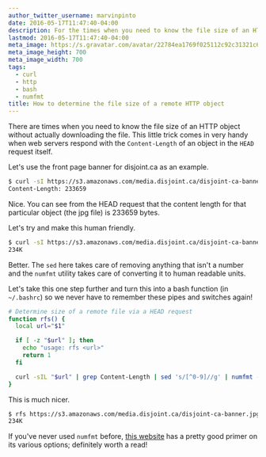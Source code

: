```yaml
---
author_twitter_username: marvinpinto
date: 2016-05-17T11:47:40-04:00
description: For the times when you need to know the file size of an HTTP object without actually downloading the file.
lastmod: 2016-05-17T11:47:40-04:00
meta_image: https://s.gravatar.com/avatar/22784ea1769f025112c92c31321c6bf1?s=700
meta_image_height: 700
meta_image_width: 700
tags:
  - curl
  - http
  - bash
  - numfmt
title: How to determine the file size of a remote HTTP object
---
```


There are times when you need to know the file size of an HTTP object without
actually downloading the file. This little trick comes in very handy when web
servers respond with the `Content-Length` of an object in the `HEAD` request
itself.

Let's use the front page banner for disjoint.ca as an example.

``` bash
$ curl -sI https://s3.amazonaws.com/media.disjoint.ca/disjoint-ca-banner.jpg | grep Content-Length
Content-Length: 233659
```

Nice. You can see from the HEAD request that the content length for that
particular object (the jpg file) is 233659 bytes.

Let's try and make this human friendly.

``` bash
$ curl -sI https://s3.amazonaws.com/media.disjoint.ca/disjoint-ca-banner.jpg | grep Content-Length | sed 's/[^0-9]//g' | numfmt --to=si
234K
```

Better. The `sed` here takes care of removing anything that isn't a number and
the `numfmt` utility takes care of converting it to human readable units.

Let's take this one step further and turn this into a bash function (in
`~/.bashrc`) so we never have to remember these pipes and switches again!

``` bash
# Determine size of a remote file via a HEAD request
function rfs() {
  local url="$1"

  if [ -z "$url" ]; then
    echo "usage: rfs <url>"
    return 1
  fi

  curl -sIL "$url" | grep Content-Length | sed 's/[^0-9]//g' | numfmt --to=si
}
```

This is much nicer.

``` bash
$ rfs https://s3.amazonaws.com/media.disjoint.ca/disjoint-ca-banner.jpg
234K
```

If you've never used `numfmt` before, [this website][1] has a pretty good
primer on its various options; definitely worth a read!

[1]: https://www.pixelbeat.org/docs/numfmt.html
